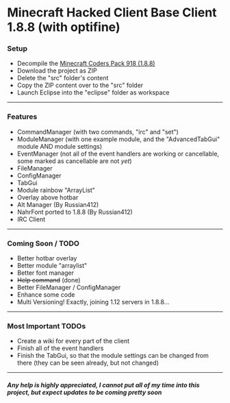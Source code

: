 # Minecraft Hacked Client Base Client 1.8.8 (with optifine)

### Setup

- Decompile the [Minecraft Coders Pack 918 (1.8.8)](http://www.modcoderpack.com/files/mcp918.zip)
- Download the project as ZIP
- Delete the "src" folder's content
- Copy the ZIP content over to the "src" folder
- Launch Eclipse into the "eclipse" folder as workspace

------------

### Features

- CommandManager (with two commands, "irc" and "set")
- ModuleManager (with one example module, and the "AdvancedTabGui" module AND module settings)
- EventManager (not all of the event handlers are working or cancellable, some marked as cancellable are not _yet_)
- FileManager
- ConfigManager
- TabGui
- Module rainbow "ArrayList"
- Overlay above hotbar
- Alt Manager (By Russian412)
- NahrFont ported to 1.8.8 (By Russian412)
- IRC Client

------------

### Coming Soon / TODO

- Better hotbar overlay
- Better module "arraylist"
- Better font manager
- ~~Help command~~ (done)
- Better FileManager / ConfigManager
- Enhance some code
- Multi Versioning! Exactly, joining 1.12 servers in 1.8.8...

------------

### Most Important TODOs

- Create a wiki for every part of the client
- Finish all of the event handlers
- Finish the TabGui, so that the module settings can be changed from there (they can be seen already, but not changed)

------------

##### Any help is highly appreciated, I cannot put all of my time into this project, but expect updates to be coming pretty soon
